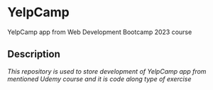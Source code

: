 # YelpCamp
YelpCamp app from Web Development Bootcamp 2023 course
## Description
*This repository is used to store development of YelpCamp app from mentioned Udemy course and it is code along type of exercise*

